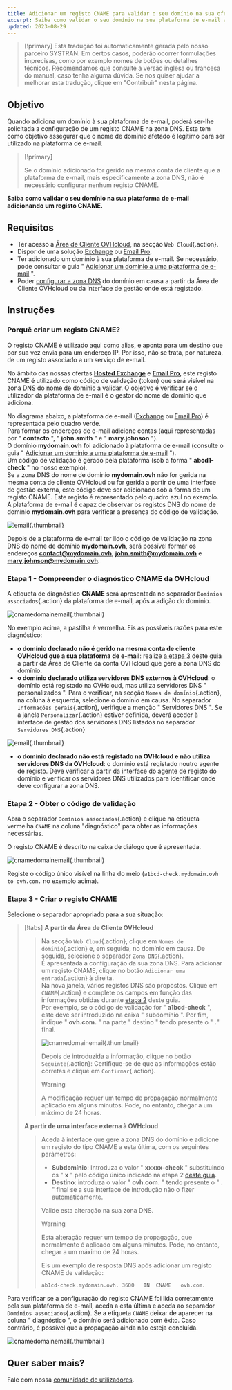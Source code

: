 ```yaml
---
title: Adicionar um registo CNAME para validar o seu domínio na sua oferta de e-mail
excerpt: Saiba como validar o seu domínio na sua plataforma de e-mail adicionando um registo CNAME
updated: 2023-08-29
---
```


> [!primary]
> Esta tradução foi automaticamente gerada pelo nosso parceiro SYSTRAN. Em certos casos, poderão ocorrer formulações imprecisas, como por exemplo nomes de botões ou detalhes técnicos. Recomendamos que consulte a versão inglesa ou francesa do manual, caso tenha alguma dúvida. Se nos quiser ajudar a melhorar esta tradução, clique em "Contribuir" nesta página.
>

## Objetivo

Quando adiciona um domínio à sua plataforma de e-mail, poderá ser-lhe solicitada a configuração de um registo CNAME na zona DNS. Esta tem como objetivo assegurar que o nome de domínio afetado é legítimo para ser utilizado na plataforma de e-mail.

> [!primary]
>
> Se o domínio adicionado for gerido na mesma conta de cliente que a plataforma de e-mail, mais especificamente a zona DNS, não é necessário configurar nenhum registo CNAME.

**Saiba como validar o seu domínio na sua plataforma de e-mail adicionando um registo CNAME.**

## Requisitos

- Ter acesso à [Área de Cliente OVHcloud](/links/manager), na secção `Web Cloud`{.action}.
- Dispor de uma solução [Exchange](/links/web/emails) ou [Email Pro](/links/web/email-pro).
- Ter adicionado um domínio à sua plataforma de e-mail. Se necessário, pode consultar o guia " [Adicionar um domínio a uma plataforma de e-mail](/pages/web_cloud/email_and_collaborative_solutions/microsoft_exchange/exchange_adding_domain) ".
- Poder [configurar a zona DNS](/pages/web_cloud/domains/dns_zone_edit) do domínio em causa a partir da Área de Cliente OVHcloud ou da interface de gestão onde está registado.

## Instruções

### Porquê criar um registo CNAME?

O registo CNAME é utilizado aqui como alias, e aponta para um destino que por sua vez envia para um endereço IP. Por isso, não se trata, por natureza, de um registo associado a um serviço de e-mail.

No âmbito das nossas ofertas [**Hosted Exchange**](/links/web/emails-hosted-exchange) e [**Email Pro**](/links/web/email-pro), este registo CNAME é utilizado como código de validação (token) que será visível na zona DNS do nome de domínio a validar. O objetivo é verificar se o utilizador da plataforma de e-mail é o gestor do nome de domínio que adiciona.

No diagrama abaixo, a plataforma de e-mail ([Exchange](/links/web/emails) ou [Email Pro](/links/web/email-pro)) é representada pelo quadro verde.<br>
Para formar os endereços de e-mail adicione contas (aqui representadas por " **contacto** ", " **john.smith** " e " **mary.johnson** ").<br>
O domínio **mydomain.ovh** foi adicionado à plataforma de e-mail (consulte o guia " [Adicionar um domínio a uma plataforma de e-mail](/pages/web_cloud/email_and_collaborative_solutions/microsoft_exchange/exchange_adding_domain) ").<br>
Um código de validação é gerado pela plataforma (sob a forma " **abcd1-check** " no nosso exemplo).<br>
Se a zona DNS do nome de domínio **mydomain.ovh** não for gerida na mesma conta de cliente OVHcloud ou for gerida a partir de uma interface de gestão externa, este código deve ser adicionado sob a forma de um registo CNAME. Este registo é representado pelo quadro azul no exemplo.<br>
A plataforma de e-mail é capaz de observar os registos DNS do nome de domínio **mydomain.ovh** para verificar a presença do código de validação.

![email](images/email-dns-conf-cname01.png){.thumbnail}

Depois de a plataforma de e-mail ter lido o código de validação na zona DNS do nome de domínio **mydomain.ovh**, será possível formar os endereços **contact@mydomain.ovh**, **john.smith@mydomain.ovh** e **mary.johnson@mydomain.ovh**.

### Etapa 1 - Compreender o diagnóstico CNAME da OVHcloud <a name="step1"></a>

A etiqueta de diagnóstico **CNAME** será apresentada no separador `Domínios associados`{.action} da plataforma de e-mail, após a adição do domínio.

![cnamedomainemail](images/cname_exchange_diagnostic.png){.thumbnail}

No exemplo acima, a pastilha é vermelha. Eis as possíveis razões para este diagnóstico:

- **o domínio declarado não é gerido na mesma conta de cliente OVHcloud que a sua plataforma de e-mail**: realize [a etapa 3](#step3) deste guia a partir da Área de Cliente da conta OVHcloud que gere a zona DNS do domínio.
- **o domínio declarado utiliza servidores DNS externos à OVHcloud**: o domínio está registado na OVHcloud, mas utiliza servidores DNS " personalizados ". Para o verificar, na secção `Nomes de domínio`{.action}, na coluna à esquerda, selecione o domínio em causa. No separador `Informações gerais`{.action}, verifique a menção " Servidores DNS ". Se a janela `Personalizar`{.action} estiver definida, deverá aceder à interface de gestão dos servidores DNS listados no separador `Servidores DNS`{.action}

![email](images/email-dns-conf-cname02.png){.thumbnail}

- **o domínio declarado não está registado na OVHcloud e não utiliza servidores DNS da OVHcloud**: o domínio está registado noutro agente de registo. Deve verificar a partir da interface do agente de registo do domínio e verificar os servidores DNS utilizados para identificar onde deve configurar a zona DNS.

### Etapa 2 - Obter o código de validação <a name="step2"></a>

Abra o separador `Domínios associados`{.action} e clique na etiqueta vermelha `CNAME` na coluna "diagnóstico" para obter as informações necessárias.

O registo CNAME é descrito na caixa de diálogo que é apresentada.

![cnamedomainemail](images/cname_exchange_informations.png){.thumbnail}

Registe o código único visível na linha do meio (`a1bcd-check.mydomain.ovh to ovh.com.` no exemplo acima).

### Etapa 3 - Criar o registo CNAME <a name="step3"></a>

Selecione o separador apropriado para a sua situação:

> [!tabs]
> **A partir da Área de Cliente OVHcloud**
>> Na secção `Web Cloud`{.action}, clique em `Nomes de domínio`{.action} e, em seguida, no domínio em causa. De seguida, selecione o separador `Zona DNS`{.action}.<br>
>> É apresentada a configuração da sua zona DNS. Para adicionar um registo CNAME, clique no botão `Adicionar uma entrada`{.action} à direita.<br>
>> Na nova janela, vários registos DNS são propostos. Clique em `CNAME`{.action} e complete os campos em função das informações obtidas durante [etapa 2](#step2) deste guia.<br>
>> Por exemplo, se o código de validação for " **a1bcd-check** ", este deve ser introduzido na caixa " subdomínio ". Por fim, indique " **ovh.com.** " na parte " destino " tendo presente o " **.**" final.
>>
>> ![cnamedomainemail](images/cname_add_entry_dns_zone.png){.thumbnail}
>>
>> Depois de introduzida a informação, clique no botão `Seguinte`{.action}: Certifique-se de que as informações estão corretas e clique em `Confirmar`{.action}.<br>
>>
>> > [!warning]
>> >
>> > A modificação requer um tempo de propagação normalmente aplicado em alguns minutos. Pode, no entanto, chegar a um máximo de 24 horas.
>>
> **A partir de uma interface externa à OVHcloud**
>>
>> Aceda à interface que gere a zona DNS do domínio e adicione um registo do tipo CNAME a esta última, com os seguintes parâmetros:
>>
>> - **Subdomínio**: Introduza o valor " **xxxxx-check** " substituindo os " **x** " pelo código único indicado na etapa 2 [deste guia](#step2).
>> - **Destino**: introduza o valor " **ovh.com.** " tendo presente o " **.** " final se a sua interface de introdução não o fizer automaticamente.
>>
>> Valide esta alteração na sua zona DNS.
>>
>> > [!warning]
>> >
>> > Esta alteração requer um tempo de propagação, que normalmente é aplicado em alguns minutos. Pode, no entanto, chegar a um máximo de 24 horas.
>> >
>>
>> Eis um exemplo de resposta DNS após adicionar um registo CNAME de validação:
>>
>> ```bash
>> ab1cd-check.mydomain.ovh. 3600	IN	CNAME	ovh.com.
>> ```

Para verificar se a configuração do registo CNAME foi lida corretamente pela sua plataforma de e-mail, aceda a esta última e aceda ao separador `Domínios associados`{.action}. Se a etiqueta `CNAME` deixar de aparecer na coluna " diagnóstico ", o domínio será adicionado com êxito. Caso contrário, é possível que a propagação ainda não esteja concluída.

![cnamedomainemail](images/cname_exchange_diagnostic_green.png){.thumbnail}

## Quer saber mais?

Fale com nossa [comunidade de utilizadores](/links/community).